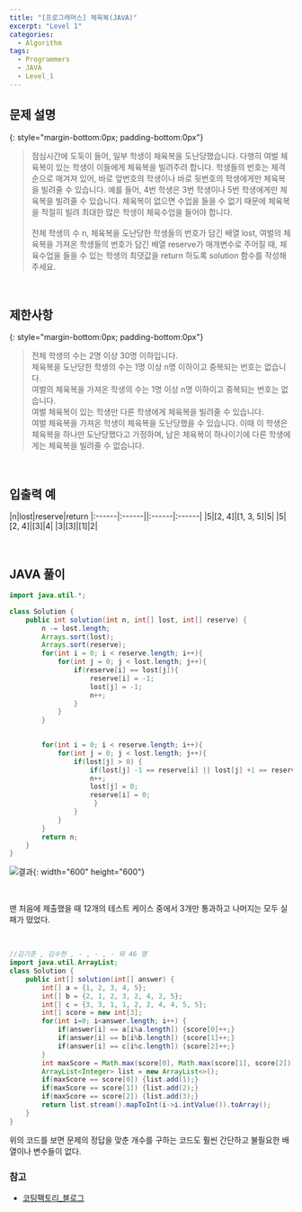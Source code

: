 ```yaml
---
title: "[프로그래머스] 체육복(JAVA)"
excerpt: "Level 1"
categories: 
  - Algorithm
tags: 
  - Programmers
  - JAVA
  - Level_1
---
```


## 문제 설명
{: style="margin-bottom:0px; padding-bottom:0px"}

> 점심시간에 도둑이 들어, 일부 학생이 체육복을 도난당했습니다. 다행히 여벌 체육복이 있는 학생이 이들에게 체육복을 빌려주려 합니다. 학생들의 번호는 체격 순으로 매겨져 있어, 바로 앞번호의 학생이나 바로 뒷번호의 학생에게만 체육복을 빌려줄 수 있습니다. 예를 들어, 4번 학생은 3번 학생이나 5번 학생에게만 체육복을 빌려줄 수 있습니다. 체육복이 없으면 수업을 들을 수 없기 때문에 체육복을 적절히 빌려 최대한 많은 학생이 체육수업을 들어야 합니다.<br><br>
전체 학생의 수 n, 체육복을 도난당한 학생들의 번호가 담긴 배열 lost, 여벌의 체육복을 가져온 학생들의 번호가 담긴 배열 reserve가 매개변수로 주어질 때, 체육수업을 들을 수 있는 학생의 최댓값을 return 하도록 solution 함수를 작성해주세요.
<br>

## 제한사항
{: style="margin-bottom:0px; padding-bottom:0px"}
> 전체 학생의 수는 2명 이상 30명 이하입니다.<br>
체육복을 도난당한 학생의 수는 1명 이상 n명 이하이고 중복되는 번호는 없습니다.<br>
여벌의 체육복을 가져온 학생의 수는 1명 이상 n명 이하이고 중복되는 번호는 없습니다.<br>
여벌 체육복이 있는 학생만 다른 학생에게 체육복을 빌려줄 수 있습니다.<br>
여벌 체육복을 가져온 학생이 체육복을 도난당했을 수 있습니다. 이때 이 학생은 체육복을 하나만 도난당했다고 가정하며, 남은 체육복이 하나이기에 다른 학생에게는 체육복을 빌려줄 수 없습니다.
<br>

## 입출력 예

|n|lost|reserve|return
|:------|:------||:------|:------|
|5|[2, 4]|[1, 3, 5]|5|
|5|[2, 4]|[3]|4|
|3|[3]|[1]|2|

<br>

## JAVA 풀이

```java
import java.util.*;

class Solution {
    public int solution(int n, int[] lost, int[] reserve) {
        n -= lost.length;
        Arrays.sort(lost);
        Arrays.sort(reserve);
        for(int i = 0; i < reserve.length; i++){
            for(int j = 0; j < lost.length; j++){
                if(reserve[i] == lost[j]){
                    reserve[i] = -1;
                    lost[j] = -1;
                    n++;
                }
            }
        }

        
        for(int i = 0; i < reserve.length; i++){
            for(int j = 0; j < lost.length; j++){
                if(lost[j] > 0) {
                    if(lost[j] -1 == reserve[i] || lost[j] +1 == reserve[i]){
                    n++;
                    lost[j] = 0;
                    reserve[i] = 0;
                     }
                }
            }
        }
        return n;
    }
}
```

![결과](https://user-images.githubusercontent.com/70805241/114253971-ccf47500-99e7-11eb-8da6-a68f5f746ebd.png){: width="600" height="600"}

<br>

맨 처음에 제출했을 때 12개의 테스트 케이스 중에서 3개만 통과하고 나머지는 모두 실패가 떴었다.


<br>


```java
//김기준 , 김수현 , - , - , - 외 46 명
import java.util.ArrayList;
class Solution {
    public int[] solution(int[] answer) {
        int[] a = {1, 2, 3, 4, 5};
        int[] b = {2, 1, 2, 3, 2, 4, 2, 5};
        int[] c = {3, 3, 1, 1, 2, 2, 4, 4, 5, 5};
        int[] score = new int[3];
        for(int i=0; i<answer.length; i++) {
            if(answer[i] == a[i%a.length]) {score[0]++;}
            if(answer[i] == b[i%b.length]) {score[1]++;}
            if(answer[i] == c[i%c.length]) {score[2]++;}
        }
        int maxScore = Math.max(score[0], Math.max(score[1], score[2]));
        ArrayList<Integer> list = new ArrayList<>();
        if(maxScore == score[0]) {list.add(1);}
        if(maxScore == score[1]) {list.add(2);}
        if(maxScore == score[2]) {list.add(3);}
        return list.stream().mapToInt(i->i.intValue()).toArray();
    }
}
```

위의 코드를 보면 문제의 정답을 맞춘 개수를 구하는 코드도 훨씬 간단하고 불필요한 배열이나 변수들이 없다. 

### 참고

- [코팅팩토리_블로그](https://coding-factory.tistory.com/126)
